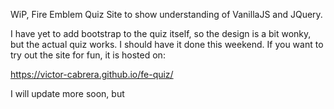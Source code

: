 WiP, Fire Emblem Quiz Site to show understanding of VanillaJS and JQuery.

I have yet to add bootstrap to the quiz itself, so the design is a bit wonky, but the actual quiz works. I should have it done this weekend. If you want to try out the site for fun, it is hosted on:

https://victor-cabrera.github.io/fe-quiz/

I will update more soon, but
